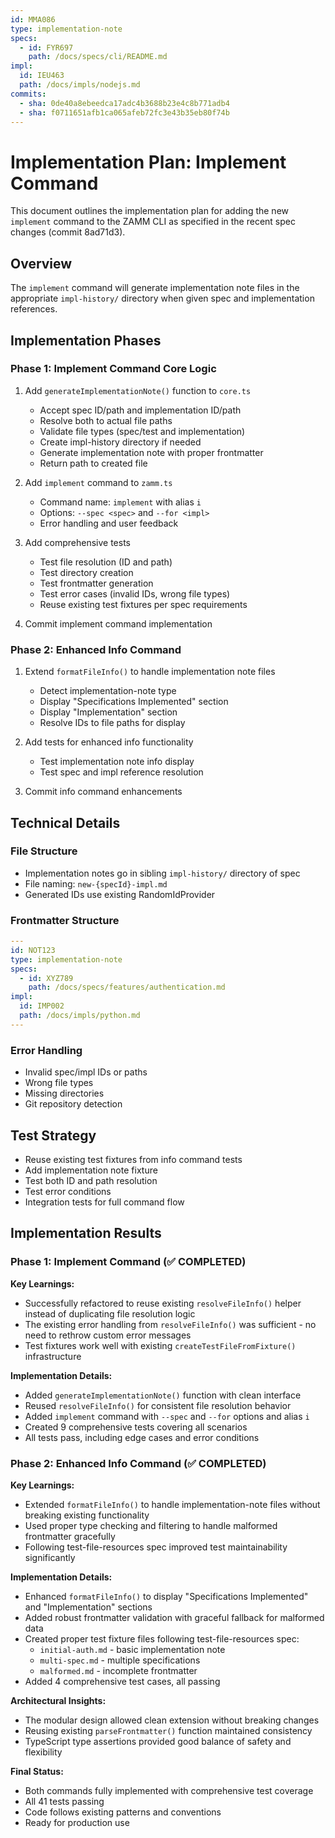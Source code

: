 ```yaml
---
id: MMA086
type: implementation-note
specs:
  - id: FYR697
    path: /docs/specs/cli/README.md
impl:
  id: IEU463
  path: /docs/impls/nodejs.md
commits:
  - sha: 0de40a8ebeedca17adc4b3688b23e4c8b771adb4
  - sha: f0711651afb1ca065afeb72fc3e43b35eb80f74b
---
```


# Implementation Plan: Implement Command

This document outlines the implementation plan for adding the new `implement` command to the ZAMM CLI as specified in the recent spec changes (commit 8ad71d3).

## Overview

The `implement` command will generate implementation note files in the appropriate `impl-history/` directory when given spec and implementation references.

## Implementation Phases

### Phase 1: Implement Command Core Logic

1. Add `generateImplementationNote()` function to `core.ts`
   - Accept spec ID/path and implementation ID/path
   - Resolve both to actual file paths
   - Validate file types (spec/test and implementation)
   - Create impl-history directory if needed
   - Generate implementation note with proper frontmatter
   - Return path to created file

2. Add `implement` command to `zamm.ts`
   - Command name: `implement` with alias `i`
   - Options: `--spec <spec>` and `--for <impl>`
   - Error handling and user feedback

3. Add comprehensive tests
   - Test file resolution (ID and path)
   - Test directory creation
   - Test frontmatter generation
   - Test error cases (invalid IDs, wrong file types)
   - Reuse existing test fixtures per spec requirements

4. Commit implement command implementation

### Phase 2: Enhanced Info Command

1. Extend `formatFileInfo()` to handle implementation note files
   - Detect implementation-note type
   - Display "Specifications Implemented" section
   - Display "Implementation" section
   - Resolve IDs to file paths for display

2. Add tests for enhanced info functionality
   - Test implementation note info display
   - Test spec and impl reference resolution

3. Commit info command enhancements

## Technical Details

### File Structure

- Implementation notes go in sibling `impl-history/` directory of spec
- File naming: `new-{specId}-impl.md`
- Generated IDs use existing RandomIdProvider

### Frontmatter Structure

```yaml
---
id: NOT123
type: implementation-note
specs:
  - id: XYZ789
    path: /docs/specs/features/authentication.md
impl:
  id: IMP002
  path: /docs/impls/python.md
---
```

### Error Handling

- Invalid spec/impl IDs or paths
- Wrong file types
- Missing directories
- Git repository detection

## Test Strategy

- Reuse existing test fixtures from info command tests
- Add implementation note fixture
- Test both ID and path resolution
- Test error conditions
- Integration tests for full command flow

## Implementation Results

### Phase 1: Implement Command (✅ COMPLETED)

**Key Learnings:**

- Successfully refactored to reuse existing `resolveFileInfo()` helper instead of duplicating file resolution logic
- The existing error handling from `resolveFileInfo()` was sufficient - no need to rethrow custom error messages
- Test fixtures work well with existing `createTestFileFromFixture()` infrastructure

**Implementation Details:**

- Added `generateImplementationNote()` function with clean interface
- Reused `resolveFileInfo()` for consistent file resolution behavior
- Added `implement` command with `--spec` and `--for` options and alias `i`
- Created 9 comprehensive tests covering all scenarios
- All tests pass, including edge cases and error conditions

### Phase 2: Enhanced Info Command (✅ COMPLETED)

**Key Learnings:**

- Extended `formatFileInfo()` to handle implementation-note files without breaking existing functionality
- Used proper type checking and filtering to handle malformed frontmatter gracefully
- Following test-file-resources spec improved test maintainability significantly

**Implementation Details:**

- Enhanced `formatFileInfo()` to display "Specifications Implemented" and "Implementation" sections
- Added robust frontmatter validation with graceful fallback for malformed data
- Created proper test fixture files following test-file-resources spec:
  - `initial-auth.md` - basic implementation note
  - `multi-spec.md` - multiple specifications
  - `malformed.md` - incomplete frontmatter
- Added 4 comprehensive test cases, all passing

**Architectural Insights:**

- The modular design allowed clean extension without breaking changes
- Reusing existing `parseFrontmatter()` function maintained consistency
- TypeScript type assertions provided good balance of safety and flexibility

**Final Status:**

- Both commands fully implemented with comprehensive test coverage
- All 41 tests passing
- Code follows existing patterns and conventions
- Ready for production use
